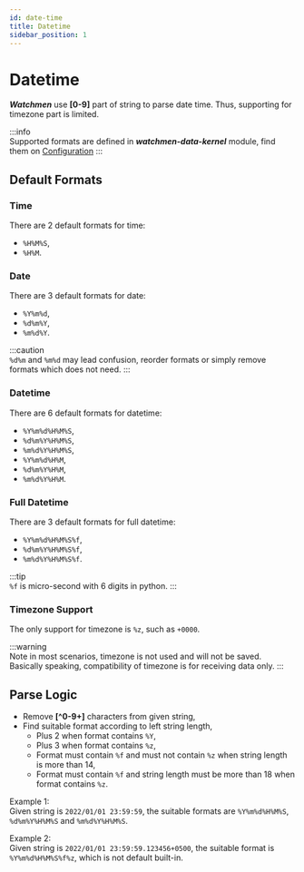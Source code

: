 ```yaml
---
id: date-time  
title: Datetime  
sidebar_position: 1
---
```


# Datetime

**_Watchmen_** use **[0-9]** part of string to parse date time. Thus, supporting for timezone part is limited.

:::info  
Supported formats are defined in **_watchmen-data-kernel_** module, find them on [Configuration](../../configuration/index)
:::

## Default Formats

### Time

There are 2 default formats for time:

- `%H%M%S`,
- `%H%M`.

### Date

There are 3 default formats for date:

- `%Y%m%d`,
- `%d%m%Y`,
- `%m%d%Y`.

:::caution  
`%d%m` and `%m%d` may lead confusion, reorder formats or simply remove formats which does not need.
:::

### Datetime

There are 6 default formats for datetime:

- `%Y%m%d%H%M%S`,
- `%d%m%Y%H%M%S`,
- `%m%d%Y%H%M%S`,
- `%Y%m%d%H%M`,
- `%d%m%Y%H%M`,
- `%m%d%Y%H%M`.

### Full Datetime

There are 3 default formats for full datetime:

- `%Y%m%d%H%M%S%f`,
- `%d%m%Y%H%M%S%f`,
- `%m%d%Y%H%M%S%f`.

:::tip  
`%f` is micro-second with 6 digits in python.
:::

### Timezone Support

The only support for timezone is `%z`, such as `+0000`.

:::warning  
Note in most scenarios, timezone is not used and will not be saved. Basically speaking, compatibility of timezone is for receiving data
only.
:::

## Parse Logic

- Remove **[^0-9+]** characters from given string,
- Find suitable format according to left string length,
	- Plus 2 when format contains `%Y`,
	- Plus 3 when format contains `%z`,
	- Format must contain `%f` and must not contain `%z` when string length is more than 14,
	- Format must contain `%f` and string length must be more than 18 when format contains `%z`.

Example 1:  
Given string is `2022/01/01 23:59:59`, the suitable formats are `%Y%m%d%H%M%S`, `%d%m%Y%H%M%S` and `%m%d%Y%H%M%S`.

Example 2:  
Given string is `2022/01/01 23:59:59.123456+0500`, the suitable format is `%Y%m%d%H%M%S%f%z`, which is not default built-in.
